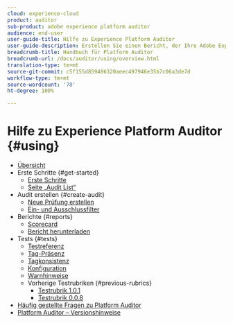 ```yaml
---
cloud: experience-cloud
product: auditor
sub-product: adobe experience platform auditor
audience: end-user
user-guide-title: Hilfe zu Experience Platform Auditor
user-guide-description: Erstellen Sie einen Bericht, der Ihre Adobe Experience Cloud-Implementierung bewertet und Hinweise zur Verbesserung enthält.
breadcrumb-title: Handbuch für Platform Auditor
breadcrumb-url: /docs/auditor/using/overview.html
translation-type: tm+mt
source-git-commit: c5f155d859486320aeec497946e35b7c06a3de7d
workflow-type: tm+mt
source-wordcount: '78'
ht-degree: 100%

---
```



# Hilfe zu Experience Platform Auditor {#using}

+ [Übersicht](overview.md)
+ Erste Schritte {#get-started}
   + [Erste Schritte](get-started/getting-started.md)
   + [Seite „Audit List“](get-started/audit-list.md)
+ Audit erstellen {#create-audit}
   + [Neue Prüfung erstellen](create-audit/create-new-audit.md)
   + [Ein- und Ausschlussfilter](create-audit/filters.md)
+ Berichte {#reports}
   + [Scorecard](reports/scorecard.md)
   + [Bericht herunterladen](reports/download-report.md)
+ Tests {#tests}
   + [Testreferenz](tests/test-reference.md)
   + [Tag-Präsenz](tests/test-ref-presence.md)
   + [Tagkonsistenz](tests/test-ref-consistency.md)
   + [Konfiguration](tests/test-ref-cfg.md)
   + [Warnhinweise](tests/test-ref-alerts.md)
   + Vorherige Testrubriken {#previous-rubrics}
      + [Testrubrik 1.0.1](tests/previous-rubrics/test-rubric1-0-1.md)
      + [Testrubrik 0.0.8](tests/previous-rubrics/test-rubric1-0.md)
+ [Häufig gestellte Fragen zu Platform Auditor](auditor-faq.md)
+ [Platform Auditor – Versionshinweise](release-notes.md)
